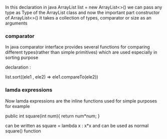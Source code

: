 In this declaration in java
ArrayList<T> list = new ArrayList<>()
we can pass any type as Type of the ArrayList class and now the important part constructor of ArrayList<>() it takes a collection of types, 
comparator or size as an arguments
  
### comparator
  
 In java comparator interface provides several functions for comparing different types(rather than simple primitives) which are used especially in sorting purpose
 
  declaration :
  
list.sort((ele1 , ele2) => ele1.compareTo(ele2))
  
### lamda expressions
  
  Now lamda expressions are the inline functions used for simple purposes for example
  
  public int square(int num){
     return num*num;
  }
  
  can be written as square = lambda x : x*x and can be used as normal square() function
  
